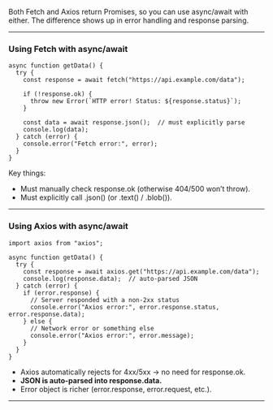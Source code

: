 
Both Fetch and Axios return Promises, so you can use async/await with either. The difference shows up in error handling and response parsing.

----
### Using Fetch with async/await

```
async function getData() {
  try {
    const response = await fetch("https://api.example.com/data");

    if (!response.ok) {
      throw new Error(`HTTP error! Status: ${response.status}`);
    }

    const data = await response.json();  // must explicitly parse
    console.log(data);
  } catch (error) {
    console.error("Fetch error:", error);
  }
}
```

Key things:

- Must manually check response.ok (otherwise 404/500 won’t throw).
- Must explicitly call .json() (or .text() / .blob()).

---
### Using Axios with async/await

```
import axios from "axios";

async function getData() {
  try {
    const response = await axios.get("https://api.example.com/data");
    console.log(response.data);  // auto-parsed JSON
  } catch (error) {
    if (error.response) {
      // Server responded with a non-2xx status
      console.error("Axios error:", error.response.status, error.response.data);
    } else {
      // Network error or something else
      console.error("Axios error:", error.message);
    }
  }
}
```

- Axios automatically rejects for 4xx/5xx → no need for response.ok.
- **JSON is auto-parsed into response.data.**
- Error object is richer (error.response, error.request, etc.).

---
